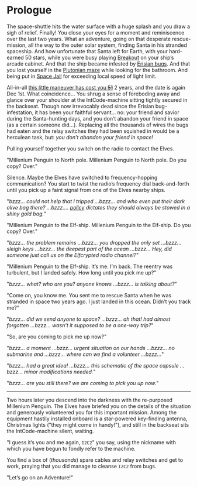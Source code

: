 # Prologue

The space-shuttle hits the water surface with a huge splash and you draw a sigh of relief. Finally! You close your eyes for a moment and reminiscence over the last two years. What an adventure, going on that desperate rescue-mission, all the way to the outer solar system, finding Santa in his stranded spaceship. And how unfortunate that Santa left for Earth, with your hard-earned 50 stars, while you were busy playing [Breakout](https://adventofcode.com/2019/day/13) on your ship’s arcade cabinet. And that the ship became infested by [Erisian bugs](https://adventofcode.com/2019/day/24). And that you lost yourself in the [Plutonian maze](https://adventofcode.com/2019/day/20) while looking for the bathroom. And being put in [Space Jail](https://adventofcode.com/2019/day/11) for exceeding local speed of light limit.

All-in-all [this little maneuver has cost you ~~51~~](https://www.youtube.com/watch?v=_GdEsdEfZvc) 2 years, and the date is again Dec 1st. What coincidence... You shrug a sense of foreboding away and glance over your shoulder at the IntCode-machine sitting tightly secured in the backseat. Though now irrevocably dead since the Erisian bug-infestation, it has been your faithful servant… no: your friend and savior during the Santa-hunting days, and you don’t abandon your friend in space (as a certain someone did...). Replacing all the thousands of wires the bugs had eaten and the relay switches they had been squished in would be a herculean task, but: *you don’t abandon your friend in space!*

Pulling yourself together you switch on the radio to contact the Elves.

"Millenium Penguin to North pole. Millenium Penguin to North pole. Do you copy? Over."

Silence. Maybe the Elves have switched to frequency-hopping communication? You start to twist the radio’s frequency dial back-and-forth until you pick up a faint signal from one of the Elves nearby ships.

"*bzzz… could not help that I tripped …bzzz… and who even put their dark olive bag there? …bzzz…. [policy](https://adventofcode.com/2020/day/7) dictates they should always be stowed in a shiny gold bag.*"

"Millenium Penguin to the Elf-ship. Millenium Penguin to the Elf-ship. Do you copy? Over."

"*bzzz… the problem remains …bzzz… you dropped the only set …bzzz… sleigh keys …bzzz… the deepest part of the ocean …bzzz… Hey, did someone just call us on the Elfcrypted radio channel?*"

"Millenium Penguin to the Elf-ship. It’s me. I’m back. The reentry was turbulent, but I landed safely. How long until you pick me up?"

"*bzzz… what? who are you? anyone knows …bzzz… is talking about?*"

"Come on, you know me. You sent me to rescue Santa when he was stranded in space two years ago. I just landed in this ocean. Didn’t you track me?"

"*bzzz… did we send anyone to space? …bzzz… ah that! had almost forgotten …bzzz… wasn’t it supposed to be a one-way trip?*"

"So, are you coming to pick me up now?"

"*bzzz… a moment …bzzz… urgent situation on our hands …bzzz… no submarine and …bzzz… where can we find a volunteer …bzzz…*"

"*bzzz… had a great idea! …bzzz… this schematic of the space capsule …bzzz… minor modifications needed.*"

"*bzzz… are you still there? we are coming to pick you up now.*"

---

Two hours later you descend into the darkness with the re-purposed Millenium Penguin. The Elves have briefed you on the details of the situation and generously volunteered you for this important mission. Among the equipment hastily installed onboard is a star-powered key-finding antenna, Christmas lights ("they might come in handy!"), and still in the backseat sits the IntCode-machine silent, waiting.

"I guess it’s you and me again, ``I2C2``" you say, using the nickname with which you have begun to fondly refer to the machine.

You find a box of (*thousands*) spare cables and relay switches and get to work, praying that you did manage to cleanse ``I2C2`` from bugs.

"Let’s go on an Adventure!"
